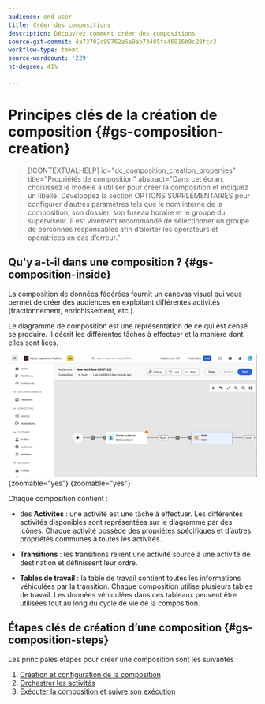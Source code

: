 ```yaml
---
audience: end-user
title: Créer des compositions
description: Découvrez comment créer des compositions
source-git-commit: 4a73702c99762a5e9ab73485fa46916b9c28fcc3
workflow-type: tm+mt
source-wordcount: '229'
ht-degree: 41%

---
```



# Principes clés de la création de composition {#gs-composition-creation}

>[!CONTEXTUALHELP]
>id="dc_composition_creation_properties"
>title="Propriétés de composition"
>abstract="Dans cet écran, choisissez le modèle à utiliser pour créer la composition et indiquez un libellé. Développez la section OPTIONS SUPPLÉMENTAIRES pour configurer d’autres paramètres tels que le nom interne de la composition, son dossier, son fuseau horaire et le groupe du superviseur. Il est vivement recommandé de sélectionner un groupe de personnes responsables afin d’alerter les opérateurs et opératrices en cas d’erreur."

## Qu&#39;y a-t-il dans une composition ? {#gs-composition-inside}

La composition de données fédérées fournit un canevas visuel qui vous permet de créer des audiences en exploitant différentes activités (fractionnement, enrichissement, etc.).

Le diagramme de composition est une représentation de ce qui est censé se produire. Il décrit les différentes tâches à effectuer et la manière dont elles sont liées.

![](assets/composition-example.png){zoomable="yes"} {zoomable="yes"}

Chaque composition contient :

* des **Activités** : une activité est une tâche à effectuer. Les différentes activités disponibles sont représentées sur le diagramme par des icônes. Chaque activité possède des propriétés spécifiques et d’autres propriétés communes à toutes les activités.

* **Transitions** : les transitions relient une activité source à une activité de destination et définissent leur ordre.

* **Tables de travail** : la table de travail contient toutes les informations véhiculées par la transition. Chaque composition utilise plusieurs tables de travail. Les données véhiculées dans ces tableaux peuvent être utilisées tout au long du cycle de vie de la composition.

## Étapes clés de création d’une composition {#gs-composition-steps}

Les principales étapes pour créer une composition sont les suivantes :

1. [Création et configuration de la composition](../compositions/create-composition.md)
1. [Orchestrer les activités](../compositions/orchestrate-activities.md)
1. [Exécuter la composition et suivre son exécution](../compositions/start-monitor-composition.md)
